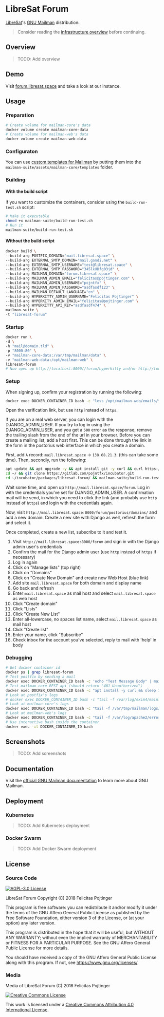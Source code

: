 # LibreSat Forum

[LibreSat](http://libresat.space/)'s [GNU Mailman](http://www.list.org/) distribution.

> Consider reading the [infrastructure overview](https://github.com/opensdcp/opensdcp-infrastructure#overview) before continuing.

## Overview

> TODO: Add overview

## Demo

Visit [forum.libresat.space](https://forum.libresat.space) and take a look at our instance.

## Usage

### Preparation

```bash
# Create volume for mailman-core's data
docker volume create mailman-core-data
# Create volume for mailman-web's data
docker volume create mailman-web-data
```

### Configuraton

You can use [custom templates for Mailman](http://docs.mailman3.org/en/latest/config-core.html#configure-templates) by putting them into the `mailman-suite/assets/mailman-core/templates` folder.

### Building

#### With the build script

If you want to customize the containers, consider using the `build-run-test.sh` script:

```bash
# Make it executable
chmod +x mailman-suite/build-run-test.sh
# Run it
mailman-suite/build-run-test.sh
```

#### Without the build script

```bash
docker build \
--build-arg POSTFIX_DOMAIN="mail.libresat.space" \
--build-arg EXTERNAL_SMTP_DOMAIN="mail.gandi.net" \
--build-arg EXTERNAL_SMTP_USERNAME="test@libresat.space" \
--build-arg EXTERNAL_SMTP_PASSWORD="345lkUDfg03jd" \
--build-arg MAILMAN_DOMAIN="forum.libresat.space" \
--build-arg MAILMAN_ADMIN_EMAIL="felicitas@pojtinger.com" \
--build-arg MAILMAN_ADMIN_USERNAME="pojntfx" \
--build-arg MAILMAN_ADMIN_PASSWORD="asdfasdf123" \
--build-arg MAILMAN_DEFAULT_LANGUAGE="en" \
--build-arg HYPERKITTY_ADMIN_USERNAME="Felicitas Pojtinger" \
--build-arg HYPERKITY_ADMIN_EMAIL="felicitas@pojtinger.com" \
--build-arg HYPERKITTY_API_KEY="asdfasdf474" \
mailman-suite \
-t "libresat-forum"
```

### Startup

```bash
docker run \
-d \
-h "mail@domain.tld" \
-p "8000:80" \
-v "mailman-core-data:/var/tmp/mailman/data" \
-v "mailman-web-data:/opt/mailman-web" \
libresat-forum
# Now open up http://localhost:8000//forum/hyperkitty and/or http://localhost:8000//forum/postorius and sign up!
```

### Setup

When signing up, confirm your registration by running the following:

```bash
docker exec DOCKER_CONTAINER_ID bash -c "less /opt/mailman-web/emails/*.log"
```

Open the verification link, but use `http` instead of `https`.

If you are on a real web server, you can login with the DJANGO_ADMIN_USER. If you try to log in using the DJANGO_ADMIN_USER, and you get a `500` error as the response, remove the trailing slash from the end of the url in your browser. Before you can create a mailing list, add a host first. This can be done through the link in the form in the postorius web interface in which you create a domain.

First, add `A` record: `mail.libresat.space` -> `138.68.21.3`. (this can take some time).
Then, secondly, run the following:

```bash
apt update && apt upgrade -y && apt install git -y curl && curl https://get.docker.com/ | bash
cd ~/ && git clone https://gitlab.com/pojntfx/incubator.git
cd ~/incubator/packages/libresat-forum/ && mailman-suite/build-run-test.sh
```

Wait some time, and open up `http://mail.libresat.space/forum`. Log in with the credentials you've set for DJANGO_ADMIN_USER. A confirmation mail will be send, in which you need to click the link (and probably use `http` instead of `https`) and login with the credentials again.

Now, visit `http://mail.libresat.space:8000/forum/postorius/domains/` and add a new domain. Create a new site with Django as well, refresh the form and select it.

Once completed, create a new list, subscribe to it and test it.

1.  Visit `http://mail.libresat.space:8000/forum` and sign in with the Django admin user's credentials
2.  Confirm the mail for the Django admin user (use `http` instead of `https` if necessary)
3.  Log in again
4.  Click on "Manage lists" (top right)
5.  Click on "Domains"
6.  Click on "Create New Domain" and create new Web Host (blue link)
7.  Add site `mail.libresat.space` for both domain and display name
8.  Go back and refresh
9.  Enter `mail.libresat.space` as mail host and select `mail.libresat.space` as web host
10. Click "Create domain"
11. Click "Lists"
12. Click "Create New List"
13. Enter all-lowercase, no spaces list name, select `mail.libresat.space` as mail host
14. Click "Create list"
15. Enter your name, click "Subscribe"
16. Check inbox for the account you've selected, reply to mail with 'help' in body

### Debugging

```bash
# Get docker container id
docker ps | grep libresat-forum
# Test postfix by sending a mail
docker exec DOCKER_CONTAINER_ID bash -c 'echo "Test Message Body" | mail -s "Test Message Subject" user@domain.tld'
# Test mailman-core REST api (should return "401 Unauthorized")
docker exec DOCKER_CONTAINER_ID bash -c "apt install -y curl && sleep 15 && curl http://localhost:8001/3.1 && apt remove curl"
# Look at postfix's logs
# docker exec DOCKER_CONTAINER_ID bash -c "tail -f /var/log/exim4/mainlog" # This will log all mail traffic, but doesn't currently work
# Look at mailman-core's logs
docker exec DOCKER_CONTAINER_ID bash -c "tail -f /var/tmp/mailman/logs/mailman.log" # When you sign up and verify using hyperkitty/postorius, the REST actions will show up here
# Look at mailman-web's logs
docker exec DOCKER_CONTAINER_ID bash -c "tail -f /var/log/apache2/error.log" # mailman-web's wsgi server logs here
# Use interactive bash inside the container
docker exec -it DOCKER_CONTAINER_ID bash
```

## Screenshots

> TODO: Add screenshots

## Documentation

Visit the [official GNU Mailman documentation](http://docs.mailman3.org/en/latest/) to learn more about GNU Mailman.

## Deployment

### Kubernetes

> TODO: Add Kubernetes deployment

### Docker Swarm

> TODO: Add Docker Swarm deployment

## License

### Source Code

<a rel="license" href="https://www.gnu.org/licenses/agpl.html">
  <img alt="AGPL-3.0 License" style="border-width:0" src="https://www.gnu.org/graphics/agplv3-155x51.png"/>
</a>

LibreSat Forum
Copyright (C) 2018 Felicitas Pojtinger

This program is free software: you can redistribute it and/or modify it under the terms of the GNU Affero General Public License as published by the Free Software Foundation, either version 3 of the License, or (at your option) any later version.

This program is distributed in the hope that it will be useful, but WITHOUT ANY WARRANTY; without even the implied warranty of MERCHANTABILITY or FITNESS FOR A PARTICULAR PURPOSE. See the GNU Affero General Public License for more details.

You should have received a copy of the GNU Affero General Public License along with this program. If not, see <https://www.gnu.org/licenses/>.

### Media

Media of LibreSat Forum (C) 2018 Felicitas Pojtinger

<a rel="license" href="http://creativecommons.org/licenses/by/4.0/">
  <img alt="Creative Commons License" style="border-width:0" src="https://i.creativecommons.org/l/by/4.0/88x31.png"/>
</a>

This work is licensed under a <a rel="license" href="http://creativecommons.org/licenses/by/4.0/">Creative Commons Attribution 4.0 International License</a>.
